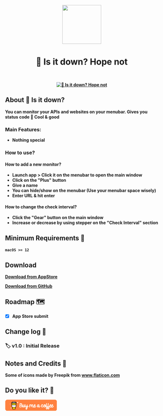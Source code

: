 <div align="center">
	<img src="https://i.imgur.com/PLKQIj0.png" width="128" height="128" />
	<h1><strong>🤨 Is it down? Hope not</h1>
	
</div>
<br>

<p align="center">
<a href="https://apps.apple.com/us/app/is-it-down/id1640267516" target="_blank">
    <img
      src="https://i.imgur.com/4sHArE8.jpg"
      alt="🤨 Is it down? Hope not"
      title="🤨 Is it down? Hope not"
    /></a>


  </p>
 

## About 🤨 Is it down? 

 You can monitor your APIs and websites on your menubar. Gives you status code 🎉 Cool & good

### Main Features:

- Nothing special

### How to use?

#### How to add a new monitor?
- Launch app > Click it on the menubar to open the main window
- Click on the "Plus" button
- Give a name
- You can hide/show on the menubar (Use your menubar space wisely)
- Enter URL & hit enter

#### How to change the check interval?
- Click the "Gear" button on the main window
- Increase or decrease by using stepper on the "Check Interval" section


## Minimum Requirements 🤔

`macOS >= 12`

## Download
	
[Download from AppStore](https://apps.apple.com/us/app/is-it-down/id1640267516) 

[Download from GitHub](https://github.com/stevenselcuk/IsItDown/releases/download/1.0/IsItDown.zip)

  
## Roadmap 🗺

- [X] App Store submit


## Change log 🧠

### 🏷 v1.0 : Initial Release


## Notes and Credits 🍍

Some of icons made by Freepik from www.flaticon.com

## Do you like it? 🙌

[![Buy Me A Coffee](https://raw.githubusercontent.com/stevenselcuk/palamut/master/tools/orange_img.png)](https://www.buymeacoffee.com/stevenselcuk)
